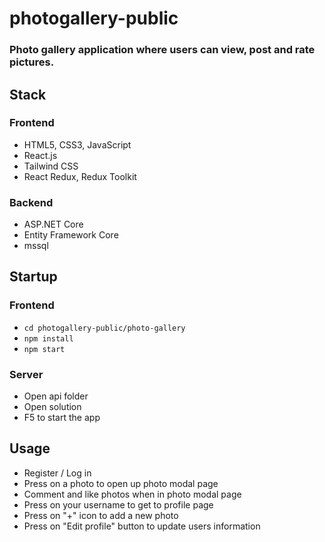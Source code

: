 # photogallery-public

### Photo gallery application where users can view, post and rate pictures.

## Stack
### Frontend
* HTML5, CSS3, JavaScript
* React.js
* Tailwind CSS
* React Redux, Redux Toolkit

### Backend
* ASP.NET Core
* Entity Framework Core
* mssql

## Startup
### Frontend
* ```cd photogallery-public/photo-gallery```
* ```npm install```
* ```npm start```

### Server
* Open api folder
* Open solution
* F5 to start the app

## Usage
* Register / Log in
* Press on a photo to open up photo modal page
* Comment and like photos when in photo modal page
* Press on your username to get to profile page
* Press on "+" icon to add a new photo
* Press on "Edit profile" button to update users information

